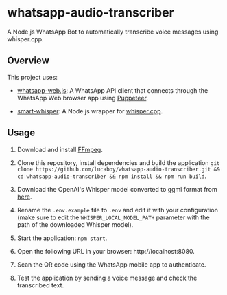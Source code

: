 # whatsapp-audio-transcriber

A Node.js WhatsApp Bot to automatically transcribe voice messages using whisper.cpp.

## Overview

This project uses:

- [whatsapp-web.js](https://github.com/pedroslopez/whatsapp-web.js): A WhatsApp API client that connects through the WhatsApp Web browser app using [Puppeteer](https://github.com/puppeteer/puppeteer).

- [smart-whisper](https://github.com/JacobLinCool/smart-whisper): A Node.js wrapper for [whisper.cpp](https://github.com/ggerganov/whisper.cpp).

## Usage

1. Download and install [FFmpeg](https://www.ffmpeg.org/).

2. Clone this repository, install dependencies and build the application `git clone https://github.com/lucaboy/whatsapp-audio-transcriber.git && cd whatsapp-audio-transcriber && npm install && npm run build`.

3. Download the OpenAI's Whisper model converted to ggml format from [here](https://huggingface.co/ggerganov/whisper.cpp).

4. Rename the `.env.example` file to `.env` and edit it with your configuration (make sure to edit the `WHISPER_LOCAL_MODEL_PATH` parameter with the path of the downloaded Whisper model).

5. Start the application: `npm start`.

6. Open the following URL in your browser: http://localhost:8080.

7. Scan the QR code using the WhatsApp mobile app to authenticate.

8. Test the application by sending a voice message and check the transcribed text.